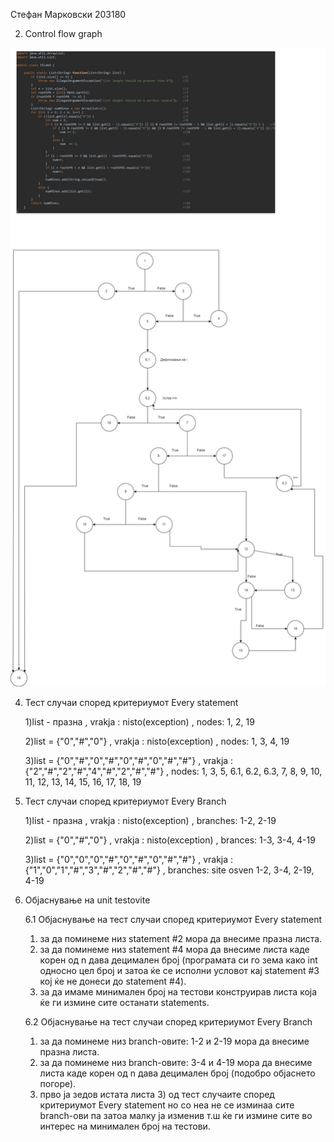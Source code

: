 Стефан Марковски 203180

2. Control flow graph

![](ControlFlowGraph.jpg)


4. Тест случаи според критериумот Every statement

	1)list - празна , vrakja : nisto(exception) , nodes: 1, 2, 19

	2)list = {"0","#","0"} , vrakja : nisto(exception) , nodes: 1, 3, 4, 19

	3)list = {"0","#","0","#","0","#","0","#","#"} , vrakja : {"2","#","2","#","4","#","2","#","#"} , nodes: 1, 3, 5, 6.1, 6.2, 6.3, 7, 8, 9, 10, 11, 12, 13, 14, 15, 16, 17, 18, 19


5. Тест случаи според критериумот Every Branch

	1)list - празна , vrakja : nisto(exception) , branches: 1-2, 2-19

	2)list = {"0","#","0"} , vrakja : nisto(exception) , brances: 1-3, 3-4, 4-19

	3)list = {"0","0","0","#","0","#","0","#","#"} , vrakja : {"1","0","1","#","3","#","2","#","#"} ,  branches: site osven 1-2, 3-4, 2-19, 4-19

6. Објаснување на unit testovite

   6.1 Објаснување на тест случаи според критериумот Every statement

	1) за да поминеме низ statement #2 мора да внесиме празна листа.
	2) за да поминеме низ statement #4 мора да внесиме листа каде корен од n дава децимален број (програмата си го зема како int односно цел број и затоа ќе се исполни условот кај statement #3 кој ќе не донеси до statement #4).
	3) за да имаме минимален број на тестови конструирав листа која ќе ги измине сите останати statements.
  
   6.2 Објаснување на тест случаи според критериумот Every Branch
	
	1) за да поминеме низ branch-овите: 1-2 и 2-19 мора да внесиме празна листа.
	2) за да поминеме низ branch-овите: 3-4 и 4-19 мора да внесиме листа каде корен од n дава децимален број (подобро објаснето погоре).
	3) прво ја зедов истата листа 3) од тест случаите според критериумот Every statement но со неа не се изминаа сите branch-ови па затоа малку ја изменив т.ш ќе ги измине сите во интерес на минимален број на тестови.